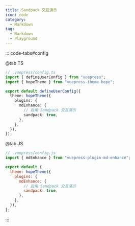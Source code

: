 ```yaml
---
title: Sandpack 交互演示
icon: code
category:
  - Markdown
tag:
  - Markdown
  - Playground
---
```


<!-- @include: @md-enhance/zh/guide/code/sandpack.md#before -->

::: code-tabs#config

@tab TS

```ts {10}
// .vuepress/config.ts
import { defineUserConfig } from "vuepress";
import { hopeTheme } from "vuepress-theme-hope";

export default defineUserConfig({
  theme: hopeTheme({
    plugins: {
      mdEnhance: {
        // 启用 Sandpack 交互演示
        sandpack: true,
      },
    },
  }),
});
```

@tab JS

```js {9}
// .vuepress/config.js
import { mdEnhance } from "vuepress-plugin-md-enhance";

export default {
  theme: hopeTheme({
    plugins: {
      mdEnhance: {
        // 启用 Sandpack 交互演示
        sandpack: true,
      },
    },
  }),
};
```

:::

<!-- @include: @md-enhance/zh/guide/code/sandpack.md#after -->
